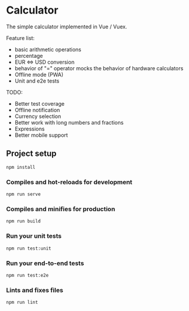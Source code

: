 # Calculator

The simple calculator implemented in Vue / Vuex.  

Feature list: 
* basic arithmetic operations
* percentage
* EUR <=> USD conversion
* behavior of "=" operator mocks the behavior of hardware calculators
* Offline mode (PWA)
* Unit and e2e tests

TODO:
* Better test coverage
* Offline notification
* Currency selection
* Better work with long numbers and fractions
* Expressions
* Better mobile support

## Project setup
```
npm install
```

### Compiles and hot-reloads for development
```
npm run serve
```

### Compiles and minifies for production
```
npm run build
```

### Run your unit tests
```
npm run test:unit
```

### Run your end-to-end tests
```
npm run test:e2e
```

### Lints and fixes files
```
npm run lint
```
